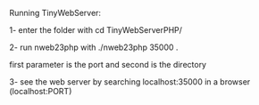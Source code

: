 Running TinyWebServer:

1- enter the folder with cd TinyWebServerPHP/

2- run nweb23php with ./nweb23php 35000 . 

first parameter is the port and second is the directory

3- see the web server by searching localhost:35000 in a browser (localhost:PORT) 



